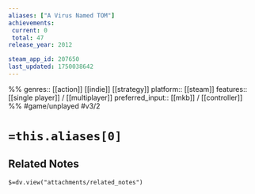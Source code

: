 ```yaml
---
aliases: ["A Virus Named TOM"]
achievements:
 current: 0
 total: 47
release_year: 2012

steam_app_id: 207650
last_updated: 1750038642
---
```

%%
genres:: [[action]] [[indie]] [[strategy]]
platform:: [[steam]]
features:: [[single player]] / [[multiplayer]]
preferred_input:: [[mkb]] / [[controller]]
%%
#game/unplayed
#v3/2

# `=this.aliases[0]`
## Related Notes
`$=dv.view("attachments/related_notes")`